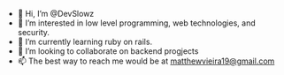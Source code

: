 - 👋 Hi, I’m @DevSlowz
- 👀 I’m interested in low level programming, web technologies, and security.
- 🌱 I’m currently learning ruby on rails.
- 💞️ I’m looking to collaborate on backend progjects
- 📫 The best way to reach me would be at matthewvieira19@gmail.com

<!---
DevSlowz/DevSlowz is a ✨ special ✨ repository because its `README.md` (this file) appears on your GitHub profile.
You can click the Preview link to take a look at your changes.
--->

